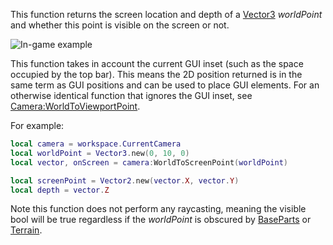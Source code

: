 This function returns the screen location and depth of a [Vector3](https://developer.roblox.com/en-us/api-reference/datatype/Vector3) _worldPoint_ and whether this point is visible on the screen or not.

![In-game example](https://developer.roblox.com/assets/blt0ab12be795dfa164/WorldToScreenPointImage.jpg)

This function takes in account the current GUI inset (such as the space occupied by the top bar). This means the 2D position returned is in the same term as GUI positions and can be used to place GUI elements. For an otherwise identical function that ignores the GUI inset, see [Camera:WorldToViewportPoint](https://developer.roblox.com/en-us/api-reference/function/Camera/WorldToViewportPoint).

For example:

```lua
local camera = workspace.CurrentCamera
local worldPoint = Vector3.new(0, 10, 0)
local vector, onScreen = camera:WorldToScreenPoint(worldPoint)

local screenPoint = Vector2.new(vector.X, vector.Y)
local depth = vector.Z
``` 

Note this function does not perform any raycasting, meaning the visible bool will be true regardless if the _worldPoint_ is obscured by [BaseParts](https://developer.roblox.com/en-us/api-reference/class/BasePart) or [Terrain](https://developer.roblox.com/en-us/api-reference/class/Terrain).